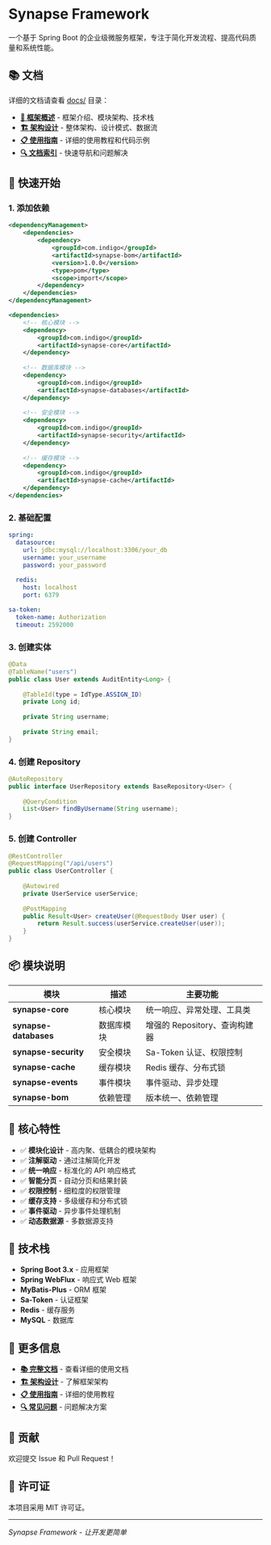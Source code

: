 # Synapse Framework

一个基于 Spring Boot 的企业级微服务框架，专注于简化开发流程、提高代码质量和系统性能。

## 📚 文档

详细的文档请查看 [docs/](docs/) 目录：

- **[📖 框架概述](docs/README.md)** - 框架介绍、模块架构、技术栈
- **[🏗️ 架构设计](docs/ARCHITECTURE.md)** - 整体架构、设计模式、数据流
- **[📋 使用指南](docs/USAGE_GUIDE.md)** - 详细的使用教程和代码示例
- **[🔍 文档索引](docs/INDEX.md)** - 快速导航和问题解决

## 🚀 快速开始

### 1. 添加依赖

```xml
<dependencyManagement>
    <dependencies>
        <dependency>
            <groupId>com.indigo</groupId>
            <artifactId>synapse-bom</artifactId>
            <version>1.0.0</version>
            <type>pom</type>
            <scope>import</scope>
        </dependency>
    </dependencies>
</dependencyManagement>

<dependencies>
    <!-- 核心模块 -->
    <dependency>
        <groupId>com.indigo</groupId>
        <artifactId>synapse-core</artifactId>
    </dependency>
    
    <!-- 数据库模块 -->
    <dependency>
        <groupId>com.indigo</groupId>
        <artifactId>synapse-databases</artifactId>
    </dependency>
    
    <!-- 安全模块 -->
    <dependency>
        <groupId>com.indigo</groupId>
        <artifactId>synapse-security</artifactId>
    </dependency>
    
    <!-- 缓存模块 -->
    <dependency>
        <groupId>com.indigo</groupId>
        <artifactId>synapse-cache</artifactId>
    </dependency>
</dependencies>
```

### 2. 基础配置

```yaml
spring:
  datasource:
    url: jdbc:mysql://localhost:3306/your_db
    username: your_username
    password: your_password
    
  redis:
    host: localhost
    port: 6379

sa-token:
  token-name: Authorization
  timeout: 2592000
```

### 3. 创建实体

```java
@Data
@TableName("users")
public class User extends AuditEntity<Long> {
    
    @TableId(type = IdType.ASSIGN_ID)
    private Long id;
    
    private String username;
    
    private String email;
}
```

### 4. 创建 Repository

```java
@AutoRepository
public interface UserRepository extends BaseRepository<User> {
    
    @QueryCondition
    List<User> findByUsername(String username);
}
```

### 5. 创建 Controller

```java
@RestController
@RequestMapping("/api/users")
public class UserController {
    
    @Autowired
    private UserService userService;
    
    @PostMapping
    public Result<User> createUser(@RequestBody User user) {
        return Result.success(userService.createUser(user));
    }
}
```

## 📦 模块说明

| 模块 | 描述 | 主要功能 |
|------|------|----------|
| **synapse-core** | 核心模块 | 统一响应、异常处理、工具类 |
| **synapse-databases** | 数据库模块 | 增强的 Repository、查询构建器 |
| **synapse-security** | 安全模块 | Sa-Token 认证、权限控制 |
| **synapse-cache** | 缓存模块 | Redis 缓存、分布式锁 |
| **synapse-events** | 事件模块 | 事件驱动、异步处理 |
| **synapse-bom** | 依赖管理 | 版本统一、依赖管理 |

## 🎯 核心特性

- ✅ **模块化设计** - 高内聚、低耦合的模块架构
- ✅ **注解驱动** - 通过注解简化开发
- ✅ **统一响应** - 标准化的 API 响应格式
- ✅ **智能分页** - 自动分页和结果封装
- ✅ **权限控制** - 细粒度的权限管理
- ✅ **缓存支持** - 多级缓存和分布式锁
- ✅ **事件驱动** - 异步事件处理机制
- ✅ **动态数据源** - 多数据源支持

## 🔧 技术栈

- **Spring Boot 3.x** - 应用框架
- **Spring WebFlux** - 响应式 Web 框架
- **MyBatis-Plus** - ORM 框架
- **Sa-Token** - 认证框架
- **Redis** - 缓存服务
- **MySQL** - 数据库

## 📖 更多信息

- **[📚 完整文档](docs/)** - 查看详细的使用文档
- **[🏗️ 架构设计](docs/ARCHITECTURE.md)** - 了解框架架构
- **[📋 使用指南](docs/USAGE_GUIDE.md)** - 详细的使用教程
- **[🔍 常见问题](docs/USAGE_GUIDE.md#常见问题)** - 问题解决方案

## 🤝 贡献

欢迎提交 Issue 和 Pull Request！

## 📄 许可证

本项目采用 MIT 许可证。

---

*Synapse Framework - 让开发更简单* 